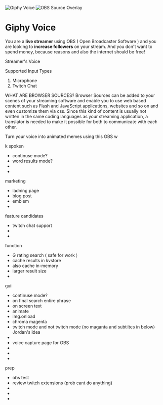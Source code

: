 ![Giphy Voice](https://i.imgur.com/pYRYKmT.png)
![OBS Source Overlay](https://i.imgur.com/pYRYKmT.png)

# Giphy Voice

You are a **live streamer** using OBS ( Open Broadcaster Software ) and you are
looking to **increase followers** on your stream.
And you don't want to spend money, because reasons and
also the internet should be free!

Streamer's Voice

Supported Input Types

 1. Microphone
 2. Twitch Chat

WHAT ARE BROWSER SOURCES?
Browser Sources can be added to your scenes of your streaming software and enable you to use web based content such as Flash and JavaScript applications, websites and so on and even customize them via css. Since this kind of content is usually not written in the same coding languages as your streaming application, a translator is needed to make it possible for both to communicate with each other.


Turn your voice into animated memes using this OBS w

k
spoken
 - continuse mode?
 - word results mode?
 -  
 - 

marketing
 - ladning page
 - blog post
 - emblem
 - 

feature candidates
 - twitch chat support
 - 
 - 

function
 - G rating search ( safe for work )
 - cache results in kvstore
 - also cache in-memory
 - larger result size
 - 

gui
 - continuse mode?
 - on final search entire phrase
 - on screen text
 - animate
 - img.onload
 - chroma magenta
 - twitch mode and not twitch mode (no maganta and subtiltes in below) Jordan's idea 
 - 
 - voice capture page for OBS
 - 
 - 
 - 

prep
 - obs test
 - review twitch extensions (prob cant do anything)
 - 
 - 
 - 

